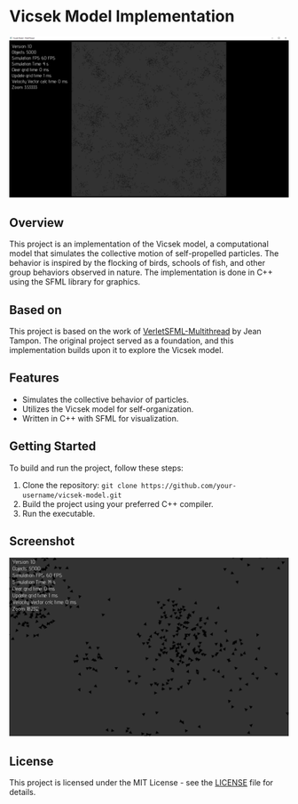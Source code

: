# Vicsek Model Implementation

![Screenshot](screenshot.png)

## Overview

This project is an implementation of the Vicsek model, a computational model that simulates the collective motion of self-propelled particles. The behavior is inspired by the flocking of birds, schools of fish, and other group behaviors observed in nature. The implementation is done in C++ using the SFML library for graphics.

## Based on

This project is based on the work of [VerletSFML-Multithread](https://github.com/johnBuffer/VerletSFML-Multithread) by Jean Tampon. The original project served as a foundation, and this implementation builds upon it to explore the Vicsek model.

## Features

- Simulates the collective behavior of particles.
- Utilizes the Vicsek model for self-organization.
- Written in C++ with SFML for visualization.

## Getting Started

To build and run the project, follow these steps:

1. Clone the repository: `git clone https://github.com/your-username/vicsek-model.git`
2. Build the project using your preferred C++ compiler.
3. Run the executable.

## Screenshot

![Screenshot](screenshot2.png)

## License

This project is licensed under the MIT License - see the [LICENSE](LICENSE) file for details.
